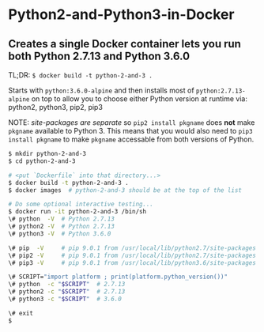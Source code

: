 # Python2-and-Python3-in-Docker

## Creates a single Docker container lets you run both Python 2.7.13 and Python 3.6.0

TL;DR: `$ docker build -t python-2-and-3 .`

Starts with `python:3.6.0-alpine` and then installs most of `python:2.7.13-alpine` on top
to allow you to choose either Python version at runtime via: python2, python3, pip2, pip3

NOTE: *site-packages are separate* so `pip2 install pkgname` does **not** make `pkgname` available to Python 3.
This means that you would also need to `pip3 install pkgname` to make `pkgname` accessable from both versions of Python.

```sh
$ mkdir python-2-and-3
$ cd python-2-and-3

# <put `Dockerfile` into that directory...>
$ docker build -t python-2-and-3 .
$ docker images  # python-2-and-3 should be at the top of the list

# Do some optional interactive testing...
$ docker run -it python-2-and-3 /bin/sh
\# python  -V  # Python 2.7.13
\# python2 -V  # Python 2.7.13
\# python3 -V  # Python 3.6.0

\# pip  -V     # pip 9.0.1 from /usr/local/lib/python2.7/site-packages (python 2.7)
\# pip2 -V     # pip 9.0.1 from /usr/local/lib/python2.7/site-packages (python 2.7)
\# pip3 -V     # pip 9.0.1 from /usr/local/lib/python3.6/site-packages (python 3.6)

\# SCRIPT="import platform ; print(platform.python_version())"
\# python  -c "$SCRIPT"  # 2.7.13
\# python2 -c "$SCRIPT"  # 2.7.13
\# python3 -c "$SCRIPT"  # 3.6.0

\# exit
$
```
